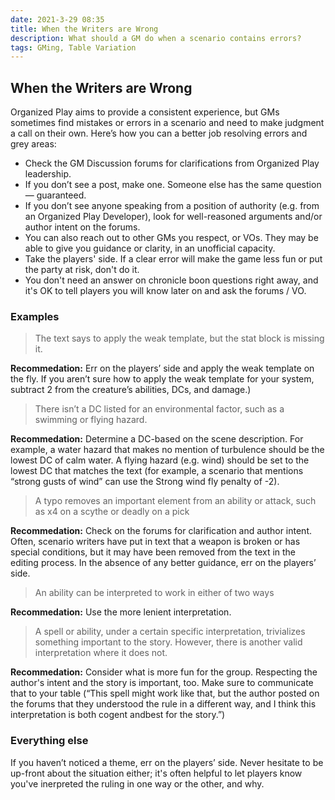 ```yaml
---
date: 2021-3-29 08:35
title: When the Writers are Wrong
description: What should a GM do when a scenario contains errors? 
tags: GMing, Table Variation
---
```

## When the Writers are Wrong

Organized Play aims to provide a consistent experience, but GMs sometimes find mistakes or errors in a scenario and need to make judgment a call on their own. Here’s how you can a better job resolving errors and grey areas:

- Check the GM Discussion forums for clarifications from Organized Play leadership. 
- If you don’t see a post, make one. Someone else has the same question — guaranteed. 
- If you don’t see anyone speaking from a position of authority (e.g. from an Organized Play Developer), look for well-reasoned arguments and/or author intent on the forums. 
- You can also reach out to other GMs you respect, or VOs.  They may be able to give you guidance or clarity, in an unofficial capacity. 
- Take the players' side. If a clear error will make the game less fun or put the party at risk, don't do it.
- You don't need an answer on chronicle boon questions right away, and it's OK to tell players you will know later on and ask the forums / VO.

### Examples

> The text says to apply the weak template, but the stat block is missing it.

**Recommedation:** Err on the players’ side and apply the weak template on the fly. If you aren’t sure how to apply the weak template for your system, subtract 2 from the creature’s abilities, DCs, and damage.)

> There isn’t a DC listed for an environmental factor, such as a swimming or flying hazard.

**Recommedation:** Determine a DC-based on the scene description. For example, a water hazard that makes no mention of turbulence should be the lowest DC of calm water. A flying hazard (e.g. wind) should be set to the lowest DC that matches the text (for example, a scenario that mentions “strong gusts of wind” can use the Strong wind fly penalty of -2).

> A typo removes an important element from an ability or attack, such as x4 on a scythe or deadly on a pick

**Recommedation:** Check on the forums for clarification and author intent. Often, scenario writers have put in text that a weapon is broken or has special conditions, but it may have been removed from the text in the editing process. In the absence of any better guidance, err on the players’ side.

> An ability can be interpreted to work in either of two ways

**Recommedation:** Use the more lenient interpretation.

> A spell or ability, under a certain specific interpretation, trivializes something important to the story. However, there is another valid interpretation where it does not.

**Recommedation:** Consider what is more fun for the group. Respecting the author's intent and the story is important, too. Make sure to communicate that to your table (“This spell might work like that, but the author posted on the forums that they understood the rule in a different way, and I think this interpretation is both cogent andbest for the story.”)

### Everything else

If you haven’t noticed a theme, err on the players’ side. Never hesitate to be up-front about the situation either; it's often helpful to let players know you've inerpreted the ruling in one way or the other, and why. 
